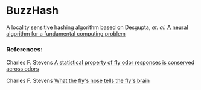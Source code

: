# BuzzHash

A locality sensitive hashing algorithm based on Desgupta, *et. al.* [A 
neural algorithm for a fundamental computing 
problem](http://dx.doi.org/10.1101/180471)


### References:

Charles F. Stevens [A statistical property of fly odor responses is conserved across odors](http://www.pnas.org/content/113/24/6737.full)

Charles F. Stevens [What the fly's nose tells the fly's brain](http://www.pnas.org/content/112/30/9460.full)

